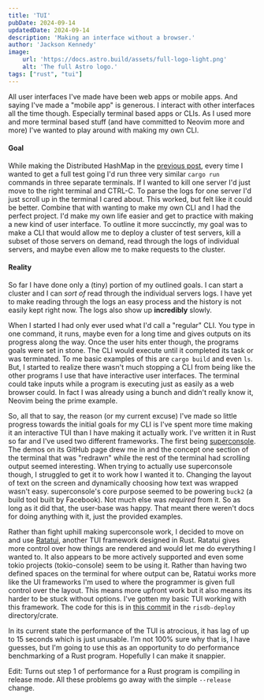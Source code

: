 ```yaml
---
title: 'TUI'
pubDate: 2024-09-14
updatedDate: 2024-09-14
description: 'Making an interface without a browser.'
author: 'Jackson Kennedy'
image:
    url: 'https://docs.astro.build/assets/full-logo-light.png'
    alt: 'The full Astro logo.'
tags: ["rust", "tui"]
---
```


All user interfaces I've made have been web apps or mobile apps. And saying I've made a "mobile app" is generous. I interact with other interfaces all the time though. Especially terminal based apps or CLIs. As I used more and more terminal based stuff (and have committed to Neovim more and more) I've wanted to play around with making my own CLI. 

#### Goal

While making the Distributed HashMap in the [previous post](https://blog.jtken.com/blog/2024-06-22-distributed-hashmap/), every time I wanted to get a full test going I'd run three very similar `cargo run` commands in three separate terminals. If I wanted to kill one server I'd just move to the right terminal and CTRL-C. To parse the logs for one server I'd just scroll up in the terminal I cared about. This worked, but felt like it could be better. Combine that with wanting to make my own CLI and I had the perfect project. I'd make my own life easier and get to practice with making a new kind of user interface. To outline it more succinctly, my goal was to make a CLI that would allow me to deploy a cluster of test servers, kill a subset of those servers on demand, read through the logs of individual servers, and maybe even allow me to make requests to the cluster. 

#### Reality

So far I have done only a (tiny) portion of my outlined goals. I can start a cluster and I can *sort of* read through the individual servers logs. I have yet to make reading through the logs an easy process and the history is not easily kept right now. The logs also show up **incredibly** slowly. 

When I started I had only ever used what I'd call a "regular" CLI. You type in one command, it runs, maybe even for a long time and gives outputs on its progress along the way. Once the user hits enter though, the programs goals were set in stone. The CLI would execute until it completed its task or was terminated. To me basic examples of this are `cargo build` and even `ls`. But, I started to realize there wasn't much stopping a CLI from being like the other programs I use that have interactive user interfaces. The terminal could take inputs while a program is executing just as easily as a web browser could. In fact I was already using a bunch and didn't really know it, Neovim being the prime example. 

So, all that to say, the reason (or my current excuse) I've made so little progress towards the initial goals for my CLI is I've spent more time making it an interactive TUI than I have making it actually work. I've written it in Rust so far and I've used two different frameworks. The first being [superconsole](https://github.com/facebookincubator/superconsole). The demos on its GitHub page drew me in and the concept one section of the terminal that was "redrawn" while the rest of the terminal had scrolling output seemed interesting. When trying to actually use superconsole though, I struggled to get it to work how I wanted it to. Changing the layout of text on the screen and dynamically choosing how text was wrapped wasn't easy. superconsole's core purpose seemed to be powering `buck2` (a build tool built by Facebook). Not much else was *required* from it. So as long as it did that, the user-base was happy. That meant there weren't docs for doing anything with it, just the provided examples. 

Rather than fight uphill making superconsole work, I decided to move on and use [Ratatui](https://ratatui.rs/), another TUI framework designed in Rust. Ratatui gives more control over how things are rendered and would let me do everything I wanted to. It also appears to be more actively supported and even some tokio projects (tokio-console) seem to be using it. Rather than having two defined spaces on the terminal for where output can be, Ratatui works more like the UI frameworks I'm used to where the programmer is given full control over the layout. This means more upfront work but it also means its harder to be stuck without options. I've gotten my basic TUI working with this framework. The code for this is in [this commit](https://github.com/jtk5aw/raft-implementation/tree/04b0c094108956758baaf4df67ef46577e6eefb0) in the `risdb-deploy` directory/crate.

In its current state the performance of the TUI is atrocious, it has lag of up to 15 seconds which is just unusable. I'm not 100% sure why that is, I have guesses, but I'm going to use this as an opportunity to do performance benchmarking of a Rust program. Hopefully I can make it snappier. 

Edit: Turns out step 1 of performance for a Rust program is compiling in release mode. All these problems go away with the simple `--release` change.



